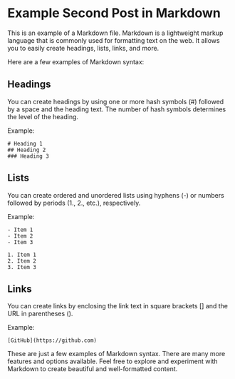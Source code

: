 # Example Second Post in Markdown

This is an example of a Markdown file. Markdown is a lightweight markup language that is commonly used for formatting text on the web. It allows you to easily create headings, lists, links, and more.

Here are a few examples of Markdown syntax:

## Headings

You can create headings by using one or more hash symbols (#) followed by a space and the heading text. The number of hash symbols determines the level of the heading.

Example:

```
# Heading 1
## Heading 2
### Heading 3
```

## Lists

You can create ordered and unordered lists using hyphens (-) or numbers followed by periods (1., 2., etc.), respectively.

Example:

```
- Item 1
- Item 2
- Item 3

1. Item 1
2. Item 2
3. Item 3
```

## Links

You can create links by enclosing the link text in square brackets [] and the URL in parentheses ().

Example:

```
[GitHub](https://github.com)
```

These are just a few examples of Markdown syntax. There are many more features and options available. Feel free to explore and experiment with Markdown to create beautiful and well-formatted content.
